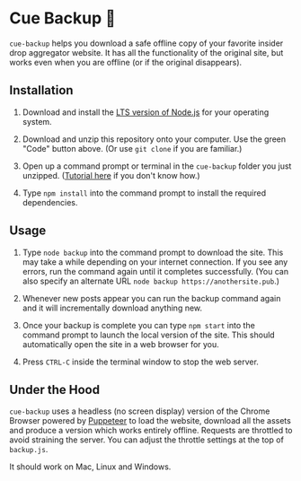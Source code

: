 # Cue Backup 🐸

`cue-backup` helps you download a safe offline copy of your favorite insider drop aggregator website. It has all the functionality of the original site, but works even when you are offline (or if the original disappears).

## Installation

1) Download and install the [LTS version of Node.js](https://nodejs.org) for your operating system.

2) Download and unzip this repository onto your computer. Use the green "Code" button above. (Or use `git clone` if you are familiar.)

3) Open up a command prompt or terminal in the `cue-backup` folder you just unzipped. ([Tutorial here](https://www.groovypost.com/howto/open-command-window-terminal-window-specific-folder-windows-mac-linux/) if you don't know how.)

4) Type `npm install` into the command prompt to install the required dependencies.

## Usage

1) Type `node backup` into the command prompt to download the site. This may take a while depending on your internet connection. If you see any errors, run the command again until it completes successfully. (You can also specify an alternate URL `node backup https://anothersite.pub`.)

2) Whenever new posts appear you can run the backup command again and it will incrementally download anything new.

3) Once your backup is complete you can type `npm start` into the command prompt to launch the local version of the site. This should automatically open the site in a web browser for you.

4) Press `CTRL-C` inside the terminal window to stop the web server.

## Under the Hood

`cue-backup` uses a headless (no screen display) version of the Chrome Browser powered by [Puppeteer](https://developers.google.com/web/tools/puppeteer) to load the website, download all the assets and produce a version which works entirely offline. Requests are throttled to avoid straining the server. You can adjust the throttle settings at the top of `backup.js`.

It should work on Mac, Linux and Windows.
